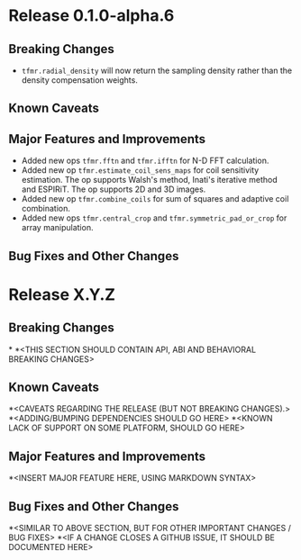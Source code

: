 # Release 0.1.0-alpha.6

## Breaking Changes

  * `tfmr.radial_density` will now return the sampling density rather than the
    density compensation weights.

## Known Caveats


## Major Features and Improvements

  * Added new ops `tfmr.fftn` and `tfmr.ifftn` for N-D FFT calculation.
  * Added new op `tfmr.estimate_coil_sens_maps` for coil sensitivity estimation.
    The op supports Walsh's method, Inati's iterative method and ESPIRiT. The op
    supports 2D and 3D images. 
  * Added new op `tfmr.combine_coils` for sum of squares and adaptive coil
    combination.
  * Added new ops `tfmr.central_crop` and `tfmr.symmetric_pad_or_crop` for array
    manipulation.

## Bug Fixes and Other Changes



# Release X.Y.Z

<INSERT SMALL BLURB ABOUT RELEASE FOCUS AREA AND POTENTIAL TOOLCHAIN CHANGES>

## Breaking Changes

*<DOCUMENT BREAKING CHANGES HERE>
*<THIS SECTION SHOULD CONTAIN API, ABI AND BEHAVIORAL BREAKING CHANGES>

## Known Caveats

*<CAVEATS REGARDING THE RELEASE (BUT NOT BREAKING CHANGES).>
*<ADDING/BUMPING DEPENDENCIES SHOULD GO HERE>
*<KNOWN LACK OF SUPPORT ON SOME PLATFORM, SHOULD GO HERE>

## Major Features and Improvements

*<INSERT MAJOR FEATURE HERE, USING MARKDOWN SYNTAX>

## Bug Fixes and Other Changes

*<SIMILAR TO ABOVE SECTION, BUT FOR OTHER IMPORTANT CHANGES / BUG FIXES>
*<IF A CHANGE CLOSES A GITHUB ISSUE, IT SHOULD BE DOCUMENTED HERE>
